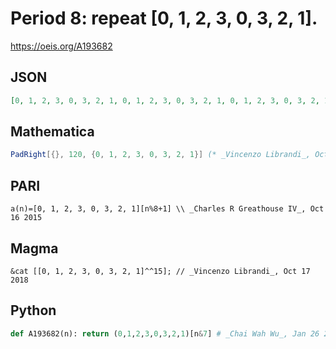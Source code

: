 # Period 8: repeat \[0, 1, 2, 3, 0, 3, 2, 1\]\.
https://oeis.org/A193682
## JSON
```JSON
[0, 1, 2, 3, 0, 3, 2, 1, 0, 1, 2, 3, 0, 3, 2, 1, 0, 1, 2, 3, 0, 3, 2, 1, 0, 1, 2, 3, 0, 3, 2, 1, 0, 1, 2, 3, 0, 3, 2, 1, 0, 1, 2, 3, 0, 3, 2, 1, 0, 1, 2, 3, 0, 3, 2, 1, 0, 1, 2, 3, 0, 3, 2, 1, 0, 1, 2, 3, 0, 3, 2, 1, 0, 1, 2, 3, 0, 3, 2, 1, 0, 1, 2, 3, 0, 3, 2, 1, 0, 1, 2, 3, 0, 3, 2, 1, 0, 1, 2, 3, 0]
```
## Mathematica
```Mathematica
PadRight[{}, 120, {0, 1, 2, 3, 0, 3, 2, 1}] (* _Vincenzo Librandi_, Oct 17 2018 *)
```
## PARI
```PARI
a(n)=[0, 1, 2, 3, 0, 3, 2, 1][n%8+1] \\ _Charles R Greathouse IV_, Oct 16 2015
```
## Magma
```Magma
&cat [[0, 1, 2, 3, 0, 3, 2, 1]^^15]; // _Vincenzo Librandi_, Oct 17 2018
```
## Python
```Python
def A193682(n): return (0,1,2,3,0,3,2,1)[n&7] # _Chai Wah Wu_, Jan 26 2023
```
